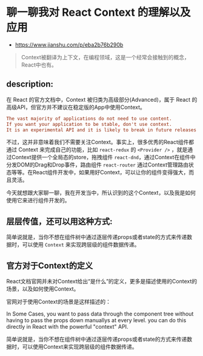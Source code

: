 # 聊一聊我对 React Context 的理解以及应用
+ https://www.jianshu.com/p/eba2b76b290b
> Context被翻译为上下文，在编程领域，这是一个经常会接触到的概念，React中也有。

## description:
在 React 的官方文档中，Context 被归类为高级部分(Advanced)，属于 React 的高级API，但官方并不建议在稳定版的App中使用Context。
```conf
The vast majority of applications do not need to use content.
If you want your application to be stable, don't use context. 
It is an experimental API and it is likely to break in future releases of React.
```
不过，这并非意味着我们不需要关注Context。事实上，很多优秀的React组件都通过 Context 来完成自己的功能，比如 `react-redux` 的 `<Provider />` ，就是通过Context提供一个全局态的store，拖拽组件 `react-dnd`，通过Context在组件中分发DOM的Drag和Drop事件，路由组件 `react-router` 通过Context管理路由状态等等。在React组件开发中，如果用好Context，可以让你的组件变得强大，而且灵活。

今天就想跟大家聊一聊，我在开发当中，所认识到的这个Context，以及我是如何使用它来进行组件开发的。

## 层层传值，还可以用这种方式:
简单说就是，当你不想在组件树中通过逐层传递props或者state的方式来传递数据时，可以使用 `Context` 来实现跨层级的组件数据传递。


## 官方对于Context的定义
React文档官网并未对Context给出“是什么”的定义，更多是描述使用的Context的场景，以及如何使用Context。

官网对于使用Context的场景是这样描述的：

In Some Cases, you want to pass data through the component tree without having to pass the props down manuallys at every level. you can do this directly in React with the powerful "context" API.

简单说就是，当你不想在组件树中通过逐层传递props或者state的方式来传递数据时，可以使用Context来实现跨层级的组件数据传递。